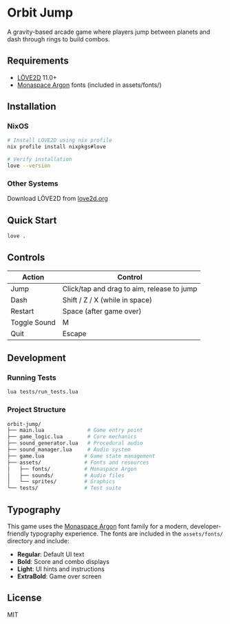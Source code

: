 # Orbit Jump

A gravity-based arcade game where players jump between planets and dash through rings to build combos.

## Requirements

- [LÖVE2D](https://love2d.org/) 11.0+
- [Monaspace Argon](https://monaspace.githubnext.com/) fonts (included in assets/fonts/)

## Installation

### NixOS

```bash
# Install LÖVE2D using nix profile
nix profile install nixpkgs#love

# Verify installation
love --version
```

### Other Systems

Download LÖVE2D from [love2d.org](https://love2d.org/)

## Quick Start

```bash
love .
```

## Controls

| Action | Control |
|--------|---------|
| Jump | Click/tap and drag to aim, release to jump |
| Dash | Shift / Z / X (while in space) |
| Restart | Space (after game over) |
| Toggle Sound | M |
| Quit | Escape |

## Development

### Running Tests

```bash
lua tests/run_tests.lua
```

### Project Structure

```bash
orbit-jump/
├── main.lua              # Game entry point
├── game_logic.lua        # Core mechanics
├── sound_generator.lua   # Procedural audio
├── sound_manager.lua     # Audio system
├── game.lua             # Game state management
├── assets/              # Fonts and resources
│   ├── fonts/           # Monaspace Argon
│   ├── sounds/          # Audio files
│   └── sprites/         # Graphics
└── tests/               # Test suite
```

## Typography

This game uses the [Monaspace Argon](https://monaspace.githubnext.com/) font family for a modern, developer-friendly typography experience. The fonts are included in the `assets/fonts/` directory and include:

- **Regular**: Default UI text
- **Bold**: Score and combo displays
- **Light**: UI hints and instructions
- **ExtraBold**: Game over screen

## License

MIT
